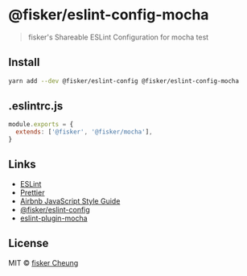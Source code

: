 # @fisker/eslint-config-mocha

> fisker's Shareable ESLint Configuration for mocha test

## Install

```sh
yarn add --dev @fisker/eslint-config @fisker/eslint-config-mocha
```

## .eslintrc.js

```js
module.exports = {
  extends: ['@fisker', '@fisker/mocha'],
}
```

## Links

- [ESLint](https://eslint.org/)
- [Prettier](https://prettier.io/)
- [Airbnb JavaScript Style Guide](https://github.com/airbnb/javascript)
- [@fisker/eslint-config](https://github.com/fisker/shared-configs)
- [eslint-plugin-mocha](https://github.com/lo1tuma/eslint-plugin-mocha)

## License

MIT © [fisker Cheung](https://www.fiskercheung.com/)
